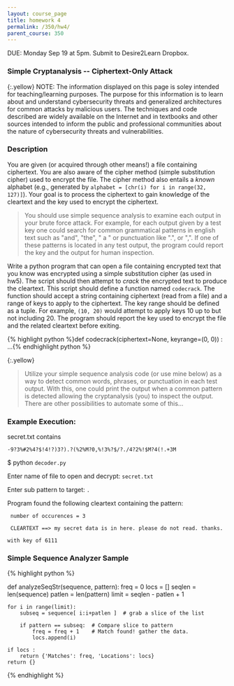 ```yaml
---
layout: course_page
title: homework 4
permalink: /350/hw4/
parent_course: 350
---
```


DUE: Monday Sep 19 at 5pm. Submit to Desire2Learn Dropbox. 

### Simple Cryptanalysis -- Ciphertext-Only Attack

{:.yellow}
NOTE: The information displayed on this page is soley intended for teaching/learning purposes. The purpose for this information is to learn about and understand cybersecurity threats and generalized architectures for common attacks by malicious users. The techniques and code described are widely available on the Internet and in textbooks and other sources intended to inform the public and professional communities about the nature of cybersecurity threats and vulnerabilities.


### Description
You are given (or acquired through other means!) a file containing ciphertext. You are also aware of the cipher method (simple substitution cipher) used to encrypt the file. The cipher method also entails a *known* alphabet (e.g., generated by ```alphabet = [chr(i) for i in range(32, 127)]```). Your goal is to process the ciphertext to gain knowledge of the cleartext and the key used to encrypt the ciphertext.

>You should use simple sequence analysis to examine each output in your brute force attack. For example, for each output given by a test key one could search for common grammatical patterns in english text such as "and", "the", " a " or punctuation like ".", or ",". If one of these patterns is located in any test output, the program could report the key and the output for human inspection.

Write a python program that can open a file containing encrypted text that you know was encrypted using a simple substitution cipher (as used in hw5). The script should then attempt to *crack* the encrypted text to produce the cleartext. This script should define a function named ```codecrack```. The function should accept a string containing ciphertext (read from a file) and a range of keys to apply to the ciphertext. The key range should be defined as a tuple. For example, ```(10, 20)``` would attempt to apply keys 10 up to but not including 20. The program should report the key used to encrypt the file and the related cleartext before exiting.

{% highlight python %}def codecrack(ciphertext=None, keyrange=(0, 0)) :
	...{% endhighlight python %}


{:.yellow}
>Utilize your simple sequence analysis code (or use mine below) as a way to detect common words, phrases, or punctuation in each test output. With this, one could print the output when a common pattern is detected allowing the cryptanalysis (you) to inspect the output. There are other possibilities to automate some of this...


### Example Execution:
secret.txt contains 

```-9?3%#2%4?$!4!?)3?).?(%2%M?0,%!3%?$/?./4?2%!$M?4(!.+3M```

$ python ```decoder.py```

Enter name of file to open and decrypt: ```secret.txt```

Enter sub pattern to target: ```. ```

Program found the following cleartext containing the pattern:

``` number of occurences = 3```

``` CLEARTEXT ==> my secret data is in here. please do not read. thanks.```

``` with key of 6111 ```


### Simple Sequence Analyzer Sample

{% highlight python %}

def analyzeSeqStr(sequence, pattern):
	freq = 0
	locs = []
	seqlen = len(sequence)
	patlen = len(pattern)
	limit = seqlen - patlen + 1
	
	for i in range(limit):
		subseq = sequence[ i:i+patlen ]  # grab a slice of the list
		
		if pattern == subseq:  # Compare slice to pattern
			freq = freq + 1    # Match found! gather the data.
			locs.append(i)
	
	if locs :
		return {'Matches': freq, 'Locations': locs}
	return {}

{% endhighlight %}